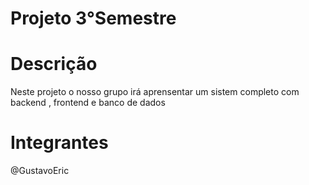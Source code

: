 # Projeto 3°Semestre

# Descrição
Neste projeto o nosso grupo irá aprensentar um sistem completo com backend , frontend e banco de dados

# Integrantes

@GustavoEric
